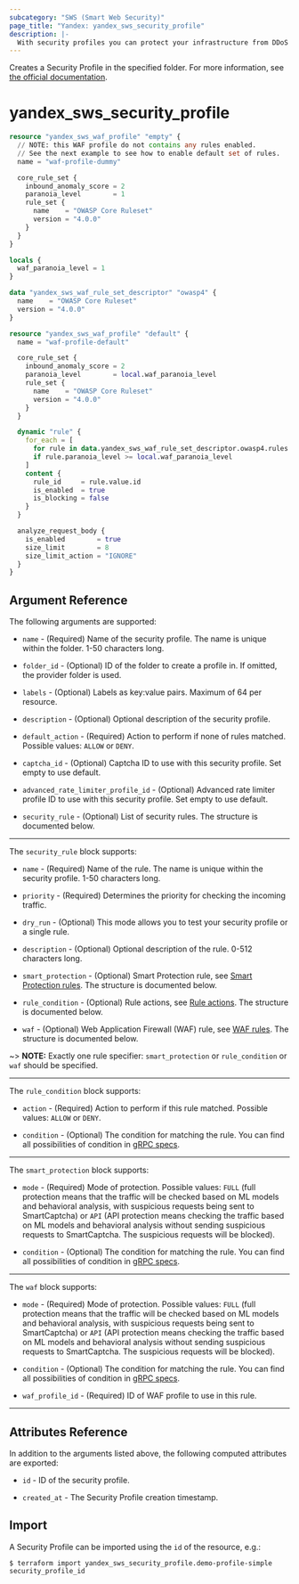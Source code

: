 ```yaml
---
subcategory: "SWS (Smart Web Security)"
page_title: "Yandex: yandex_sws_security_profile"
description: |-
  With security profiles you can protect your infrastructure from DDoS attacks at the application level (L7).
---
```



Creates a Security Profile in the specified folder. For more information, see [the official documentation](https://yandex.cloud/en/docs/smartwebsecurity/concepts/profiles).

# yandex_sws_security_profile




```terraform
resource "yandex_sws_waf_profile" "empty" {
  // NOTE: this WAF profile do not contains any rules enabled.
  // See the next example to see how to enable default set of rules. 
  name = "waf-profile-dummy"

  core_rule_set {
    inbound_anomaly_score = 2
    paranoia_level        = 1
    rule_set {
      name    = "OWASP Core Ruleset"
      version = "4.0.0"
    }
  }
}
```

```terraform
locals {
  waf_paranoia_level = 1
}

data "yandex_sws_waf_rule_set_descriptor" "owasp4" {
  name    = "OWASP Core Ruleset"
  version = "4.0.0"
}

resource "yandex_sws_waf_profile" "default" {
  name = "waf-profile-default"

  core_rule_set {
    inbound_anomaly_score = 2
    paranoia_level        = local.waf_paranoia_level
    rule_set {
      name    = "OWASP Core Ruleset"
      version = "4.0.0"
    }
  }

  dynamic "rule" {
    for_each = [
      for rule in data.yandex_sws_waf_rule_set_descriptor.owasp4.rules : rule
      if rule.paranoia_level >= local.waf_paranoia_level
    ]
    content {
      rule_id     = rule.value.id
      is_enabled  = true
      is_blocking = false
    }
  }

  analyze_request_body {
    is_enabled        = true
    size_limit        = 8
    size_limit_action = "IGNORE"
  }
}
```

## Argument Reference

The following arguments are supported:

* `name` - (Required) Name of the security profile. The name is unique within the folder. 1-50 characters long.

* `folder_id` - (Optional) ID of the folder to create a profile in. If omitted, the provider folder is used.

* `labels` - (Optional) Labels as key:value pairs. Maximum of 64 per resource.

* `description` - (Optional) Optional description of the security profile.

* `default_action` - (Required) Action to perform if none of rules matched. Possible values: `ALLOW` or `DENY`.

* `captcha_id` - (Optional) Captcha ID to use with this security profile. Set empty to use default.

* `advanced_rate_limiter_profile_id` - (Optional) Advanced rate limiter profile ID to use with this security profile. Set empty to use default.

* `security_rule` - (Optional) List of security rules. The structure is documented below.

---

The `security_rule` block supports:

* `name` - (Required) Name of the rule. The name is unique within the security profile. 1-50 characters long.

* `priority` - (Required) Determines the priority for checking the incoming traffic.

* `dry_run` - (Optional) This mode allows you to test your security profile or a single rule.

* `description` - (Optional) Optional description of the rule. 0-512 characters long.

* `smart_protection` - (Optional) Smart Protection rule, see [Smart Protection rules](https://yandex.cloud/en/docs/smartwebsecurity/concepts/rules#smart-protection-rules). The structure is documented below.

* `rule_condition` - (Optional) Rule actions, see [Rule actions](https://yandex.cloud/en/docs/smartwebsecurity/concepts/rules#rule-action). The structure is documented below.

* `waf` - (Optional) Web Application Firewall (WAF) rule, see [WAF rules](https://yandex.cloud/en/docs/smartwebsecurity/concepts/rules#waf-rules). The structure is documented below.

~> **NOTE:** Exactly one rule specifier: `smart_protection` or `rule_condition` or `waf` should be specified.

---

The `rule_condition` block supports:

* `action` - (Required) Action to perform if this rule matched. Possible values: `ALLOW` or `DENY`.

* `condition` - (Optional) The condition for matching the rule. You can find all possibilities of condition in [gRPC specs](https://github.com/yandex-cloud/cloudapi/blob/master/yandex/cloud/smartwebsecurity/v1/security_profile.proto).

---

The `smart_protection` block supports:

* `mode` - (Required) Mode of protection. Possible values: `FULL` (full protection means that the traffic will be checked based on ML models and behavioral analysis, with suspicious requests being sent to SmartCaptcha) or `API` (API protection means checking the traffic based on ML models and behavioral analysis without sending suspicious requests to SmartCaptcha. The suspicious requests will be blocked).

* `condition` - (Optional) The condition for matching the rule. You can find all possibilities of condition in [gRPC specs](https://github.com/yandex-cloud/cloudapi/blob/master/yandex/cloud/smartwebsecurity/v1/security_profile.proto).

---

The `waf` block supports:

* `mode` - (Required) Mode of protection. Possible values: `FULL` (full protection means that the traffic will be checked based on ML models and behavioral analysis, with suspicious requests being sent to SmartCaptcha) or `API` (API protection means checking the traffic based on ML models and behavioral analysis without sending suspicious requests to SmartCaptcha. The suspicious requests will be blocked).

* `condition` - (Optional) The condition for matching the rule. You can find all possibilities of condition in [gRPC specs](https://github.com/yandex-cloud/cloudapi/blob/master/yandex/cloud/smartwebsecurity/v1/security_profile.proto).

* `waf_profile_id` - (Required) ID of WAF profile to use in this rule.

---

## Attributes Reference

In addition to the arguments listed above, the following computed attributes are exported:

* `id` - ID of the security profile.

* `created_at` - The Security Profile creation timestamp.

## Import

A Security Profile can be imported using the `id` of the resource, e.g.:

```
$ terraform import yandex_sws_security_profile.demo-profile-simple security_profile_id
```
